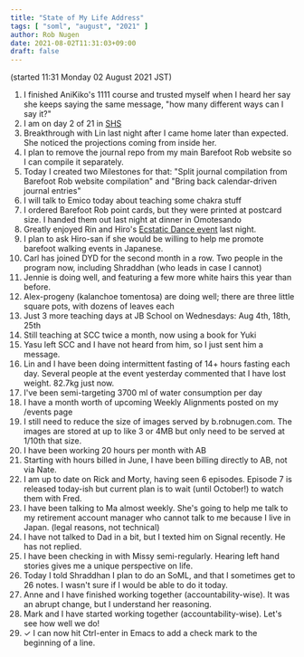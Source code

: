 ```yaml
---
title: "State of My Life Address"
tags: [ "soml", "august", "2021" ]
author: Rob Nugen
date: 2021-08-02T11:31:03+09:00
draft: false
---
```


(started 11:31 Monday 02 August 2021 JST)

1. I finished AniKiko's 1111 course and trusted myself when I heard
her say she keeps saying the same message, "how many different ways can
I say it?"
2. I am on day 2 of 21 in
[SHS](https://www.robnugen.com/journal/2021/07/30/side-hustle-school-order-888/)
3. Breakthrough with Lin last night after I came home later than
expected.  She noticed the projections coming from inside her.
4. I plan to remove the journal repo from my main Barefoot Rob website
so I can compile it separately.
5. Today I created two Milestones for that:  "Split journal
compilation from Barefoot Rob website compilation" and "Bring back
calendar-driven journal entries"
6. I will talk to Emico today about teaching some chakra stuff
7. I ordered Barefoot Rob point cards, but they were printed at
postcard size.  I handed them out last night at dinner in Omotesando
8. Greatly enjoyed Rin and Hiro's [Ecstatic Dance
event](https://tokyoecstaticdancejiaiii.peatix.com/) last night.
9. I plan to ask Hiro-san if she would be willing to help me promote
barefoot walking events in Japanese.
10. Carl has joined DYD for the second month in a row.  Two people in
the program now, including Shraddhan (who leads in case I cannot)
11. Jennie is doing well, and featuring a few more white hairs this
year than before.
12. Alex-progeny (kalanchoe tomentosa) are doing well; there are three
little square pots, with dozens of leaves each
13. Just 3 more teaching days at JB School on Wednesdays: Aug 4th,
18th, 25th
14. Still teaching at SCC twice a month, now using a book for Yuki
15. Yasu left SCC and I have not heard from him, so I just sent him a
message.
16. Lin and I have been doing intermittent fasting of 14+ hours
fasting each day.  Several people at the event yesterday commented
that I have lost weight.  82.7kg just now.
17. I've been semi-targeting 3700 ml of water consumption per day
18. I have a month worth of upcoming Weekly Alignments posted on my
/events page
19. I still need to reduce the size of images served by
b.robnugen.com.  The images are stored at up to like 3 or 4MB but only
need to be served at 1/10th that size.
20. I have been working 20 hours per month with AB
21. Starting with hours billed in June, I have been billing directly
to AB, not via Nate.
22. I am up to date on Rick and Morty, having seen 6 episodes.
Episode 7 is released today-ish but current plan is to wait (until October!) to
watch them with Fred.
23. I have been talking to Ma almost weekly.  She's going to help me
talk to my retirement account manager who cannot talk to me because I
live in Japan.  (legal reasons, not technical)
24. I have not talked to Dad in a bit, but I texted him on Signal
recently.  He has not replied.
25. I have been checking in with Missy semi-regularly.  Hearing left
hand stories gives me a unique perspective on life.
26. Today I told Shraddhan I plan to do an SoML, and that I sometimes
get to 26 notes.  I wasn't sure if I would be able to do it today.
27. Anne and I have finished working together (accountability-wise).  It was an abrupt
change, but I understand her reasoning.
28. Mark and I have started working together (accountability-wise).
Let's see how well we do!
29. ✓ I can now hit Ctrl-enter in Emacs to add a check mark to the
beginning of a line.
